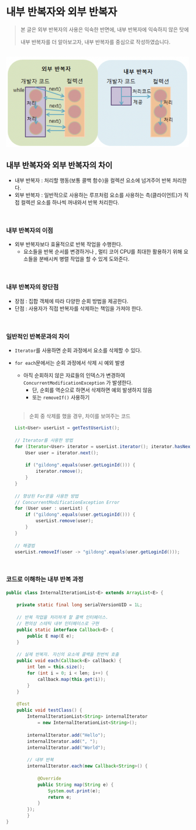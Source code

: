 # 내부 반복자와 외부 반복자
> 본 글은 외부 반복자의 사용은 익숙한 반면에, 내부 반복자에 익숙하지 않은 탓에
> 
> 내부 반복자를 더 알아보고자, 내부 반복자를 중심으로 작성하였습니다.

<br/>

<img src="https://github.com/2dongyeop/TIL/blob/main/Java/image/iterator.png" width = 500/>

<br/>

## 내부 반복자와 외부 반복자의 차이
- 내부 반복자 : 처리할 행동(보통 콜백 함수)을 컬렉션 요소에 넘겨주어 반복 처리한다.
- 외부 반복자 :  일반적으로 사용하는 루프처럼 요소를 사용하는 측(클라이언트)가 직접 컬렉션 요소를 하나씩 꺼내와서 반복 처리한다.

<br/>

### **내부 반복자의 이점**
- 외부 반복자보다 효율적으로 반복 작업을 수행한다.
    - 요소들을 반복 순서를 변경하거나 , 멀티 코어 CPU를 최대한 활용하기 위해 요소들을 분배시켜 병렬 작업을 할 수 있게 도와준다.
    
<br/>

### **내부 반복자의 장단점**
- 장점 : 집합 객체에 따라 다양한 순회 방법을 제공한다.
- 단점 : 사용자가 직접 반복자를 삭제하는 책임을 가져야 한다.

<br/>

### **일반적인 반복문과의 차이**
- `Iterator`를 사용하면 순회 과정에서 요소를 삭제할 수 있다.
- `for each`문에서는 순회 과정에서 삭제 시 예외 발생
    - 아직 순회하지 않은 자료들의 인덱스가 변경하여 `ConcurrentModificationException` 가 발생한다.
        - 단, 순회를 역순으로 하면서 삭제하면 예외 발생하지 않음
        - 또는 `removeIf()` 사용하기

    <br/>

    > 순회 중 삭제를 했을 경우, 차이를 보여주는 코드
    ```Java
    List<User> userList = getTestUserList();

    // Iterator를 사용한 방법
    for (Iterator<User> iterator = userList.iterator(); iterator.hasNext();) {
        User user = iterator.next();

        if ("gildong".equals(user.getLoginId())) {
            iterator.remove();
        }
    }

    // 향상된 For문을 사용한 방법
    // ConcurrentModificationException Error
    for (User user : userList) {
        if ("gildong".equals(user.getLoginId())) {
            userList.remove(user);
        }
    }

    // 해결법
    userList.removeIf(user -> "gildong".equals(user.getLoginId()));
    ```

<br/>

### 코드로 이해하는 내부 반복 과정
```java
public class InternalIterationList<E> extends ArrayList<E> {
    
    private static final long serialVersionUID = 1L;

    // 반복 작업을 처리하게 할 콜백 인터페이스.
    // 편의상 스테틱 내부 인터페이스로 구현
    public static interface Callback<E> {
        public E map(E e);
    }
    
    // 실제 반복자. 자신의 요소에 콜백을 한번씩 호출
    public void each(Callback<E> callback) {
        int len = this.size();
        for (int i = 0; i < len; i++) {
            callback.map(this.get(i));
        }
    }
    
    @Test
    public void testClass() {
        InternalIterationList<String> internalIterator 
            = new InternalIterationList<String>();
        
        internalIterator.add("Hello");
        internalIterator.add(", ");
        internalIterator.add("World");
        
        // 내부 반복
        internalIterator.each(new Callback<String>() {
            
            @Override
            public String map(String e) {
                System.out.print(e);
                return e;
            }
        });
		}
}
```
